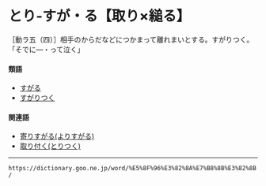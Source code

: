 # とり‐すが・る【取り×縋る】

［動ラ五（四）］相手のからだなどにつかまって離れまいとする。すがりつく。「そでに―・って泣く」

#### 類語

-   [すがる](https://dictionary.goo.ne.jp/word/%E7%B8%8B%E3%82%8B/#jn-117492)
-   [すがりつく](https://dictionary.goo.ne.jp/word/%E7%B8%8B%E3%82%8A%E4%BB%98%E3%81%8F/#jn-117484)

#### 関連語

-   [寄りすがる(よりすがる)](https://dictionary.goo.ne.jp/word/%E5%AF%84%E3%82%8A%E7%B8%8B%E3%82%8B/#jn-228523)
-   [取り付く(とりつく)](https://dictionary.goo.ne.jp/word/%E5%8F%96%E4%BB%98%E3%81%8F/#jn-161237)

---
`https://dictionary.goo.ne.jp/word/%E5%8F%96%E3%82%8A%E7%B8%8B%E3%82%8B/`
